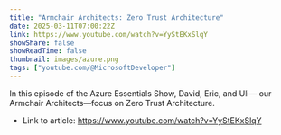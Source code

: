 ```yaml
---
title: "Armchair Architects: Zero Trust Architecture"
date: 2025-03-11T07:00:22Z
link: https://www.youtube.com/watch?v=YyStEKxSlqY
showShare: false
showReadTime: false
thumbnail: images/azure.png
tags: ["youtube.com/@MicrosoftDeveloper"]
---
```

In this episode of the Azure Essentials Show, David, Eric, and Uli— our Armchair Architects—focus on Zero Trust Architecture.

- Link to article: https://www.youtube.com/watch?v=YyStEKxSlqY